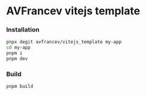 # AVFrancev vitejs template
### Installation

``` sh 
pnpx degit avfrancev/vitejs_template my-app
cd my-app
pnpm i
pnpm dev
```
### Build
``` sh
pnpm build
```